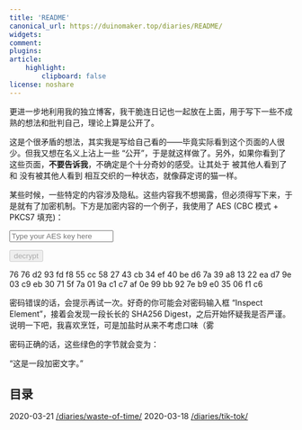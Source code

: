 ```yaml
---
title: 'README'
canonical_url: https://duinomaker.top/diaries/README/
widgets:
comment:
plugins:
article:
    highlight:
        clipboard: false
license: noshare
---
```


更进一步地利用我的独立博客，我干脆连日记也一起放在上面，用于写下一些不成熟的想法和批判自己，理论上算是公开了。

这是个很矛盾的想法，其实我是写给自己看的——毕竟实际看到这个页面的人很少。但我又想在名义上沾上一些 “公开”，于是就这样做了。另外，如果你看到了这些页面，<strong class="rigid">不要告诉我</strong>，不确定是个十分奇妙的感受。让其处于 被其他人看到了 和 没有被其他人看到 相互交织的一种状态，就像薛定谔的猫一样。

某些时候，一些特定的内容涉及隐私。这些内容我不想揭露，但必须得写下来，于是就有了加密机制。下方是加密内容的一个例子，我使用了 AES (CBC 模式 + PKCS7 填充)：

<script src="https://cdnjs.cloudflare.com/ajax/libs/crypto-js/4.0.0/crypto-js.min.js" defer></script>
<script src="/js/decrypt.js" defer></script>
<div class="field has-addons">
<p class="control has-icons-left">
    <input id="password" class="input" type="password" maxlength="16" placeholder="Type your AES key here" digest="81c20ce8ef4b4f89f892054c327a16a994ffff00835dc507084444b82f448c86">
    <span class="icon is-small is-left">
        <i class="fas fa-lock"></i>
    </span>
</p>
<p class="control">
    <button id="decrypt" class="button" onclick="decryptAll()" disabled>decrypt</button>
</p>
</div>

<span class="encrypted" iv="RZxuqJQgluJgzh8O">76 76 d2 93 fd f8 55 cc 58 27 43 cb 34 ef 40 be d6 7a 39 a8 13 22 ea d7 9e 03 c9 eb 30 71 5f 7a 01 9a c1 c7 af 0e 99 bb 92 7e b9 e0 35 06 f1 c6</span>

密码错误的话，会提示再试一次。好奇的你可能会对密码输入框 “Inspect Element”，接着会发现一段长长的 SHA256 Digest，之后开始怀疑我是否严谨。说明一下吧，我喜欢烹饪，可是加盐时从来不考虑口味（雾

密码正确的话，这些绿色的字节就会变为：

“这是一段加密文字。”

## 目录

<span class="mono">2020-03-21</span>&nbsp;<a href="/diaries/waste-of-time/">/diaries/waste-of-time/</a>
<span class="mono">2020-03-18</span>&nbsp;<a href="/diaries/tik-tok/">/diaries/tik-tok/</a>